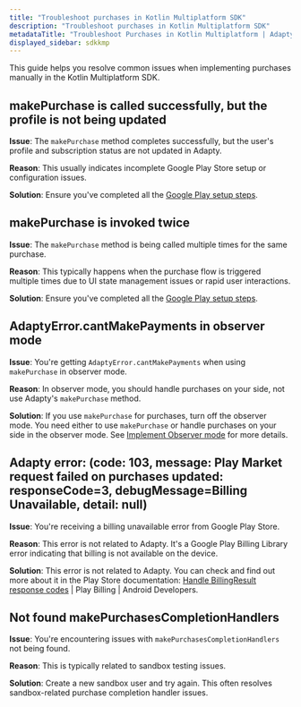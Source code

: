 ```yaml
---
title: "Troubleshoot purchases in Kotlin Multiplatform SDK"
description: "Troubleshoot purchases in Kotlin Multiplatform SDK"
metadataTitle: "Troubleshoot Purchases in Kotlin Multiplatform | Adapty Docs"
displayed_sidebar: sdkkmp
---
```


This guide helps you resolve common issues when implementing purchases manually in the Kotlin Multiplatform SDK.

## makePurchase is called successfully, but the profile is not being updated

**Issue**: The `makePurchase` method completes successfully, but the user's profile and subscription status are not updated in Adapty.

**Reason**: This usually indicates incomplete Google Play Store setup or configuration issues.

**Solution**: Ensure you've completed all the [Google Play setup steps](https://adapty.io/docs/initial-android).

## makePurchase is invoked twice

**Issue**: The `makePurchase` method is being called multiple times for the same purchase.

**Reason**: This typically happens when the purchase flow is triggered multiple times due to UI state management issues or rapid user interactions.

**Solution**: Ensure you've completed all the [Google Play setup steps](https://adapty.io/docs/initial-android).

## AdaptyError.cantMakePayments in observer mode

**Issue**: You're getting `AdaptyError.cantMakePayments` when using `makePurchase` in observer mode.

**Reason**: In observer mode, you should handle purchases on your side, not use Adapty's `makePurchase` method.

**Solution**: If you use `makePurchase` for purchases, turn off the observer mode. You need either to use `makePurchase` or handle purchases on your side in the observer mode. See [Implement Observer mode](implement-observer-mode-kmp) for more details.

## Adapty error: (code: 103, message: Play Market request failed on purchases updated: responseCode=3, debugMessage=Billing Unavailable, detail: null)

**Issue**: You're receiving a billing unavailable error from Google Play Store.

**Reason**: This error is not related to Adapty. It's a Google Play Billing Library error indicating that billing is not available on the device.

**Solution**: This error is not related to Adapty. You can check and find out more about it in the Play Store documentation: [Handle BillingResult response codes](https://developer.android.com/google/play/billing/errors#billing_unavailable_error_code_3) | Play Billing | Android Developers.

## Not found makePurchasesCompletionHandlers

**Issue**: You're encountering issues with `makePurchasesCompletionHandlers` not being found.

**Reason**: This is typically related to sandbox testing issues.

**Solution**: Create a new sandbox user and try again. This often resolves sandbox-related purchase completion handler issues.
